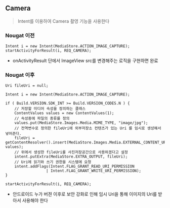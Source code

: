 ## Camera
> Intent를 이용하여 Camera 촬영 기능을 사용한다

### Nougat 이전
```
Intent i = new Intent(MediaStore.ACTION_IMAGE_CAPTURE);
startActivityForResult(i, REQ_CAMERA);
```
- onActivityResult 단에서 ImageView src를 변경해주는 로직을 구현하면 완료

### Nougat 이후
```
Uri fileUri = null;

Intent i = new Intent(MediaStore.ACTION_IMAGE_CAPTURE);

if ( Build.VERSION.SDK_INT >= Build.VERSION_CODES.N ) {
    // 저장할 미디어 속성을 정의하는 클래스
    ContentValues values = new ContentValues(1);
    // 속성중에 파일의 종류를 정의
    values.put(MediaStore.Images.Media.MIME_TYPE, "image/jpg");
    // 전역변수로 정의한 fileUri에 외부저장소 컨텐츠가 있는 Uri 를 임시로 생성해서 넣어준다.
    fileUri = getContentResolver().insert(MediaStore.Images.Media.EXTERNAL_CONTENT_URI, values);
    // 위에서 생성한 fileUri를 사진저장공간으로 사용하겠다고 설정
    intent.putExtra(MediaStore.EXTRA_OUTPUT, fileUri);
    // Uri에 읽기와 쓰기 권한을 시스템에 요청
    intent.addFlags(Intent.FLAG_GRANT_READ_URI_PERMISSION 
    			  | Intent.FLAG_GRANT_WRITE_URI_PERMISSION);
}

startActivityForResult(i, REQ_CAMERA);
```
- 안드로이드 누가 버젼 이후로 보안 강화로 인해 임시 Uri을 통해 이미지의 Uri를 받아서 사용해야 한다